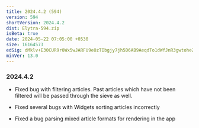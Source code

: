 ```yaml
---
title: 2024.4.2 (594)
version: 594
shortVersion: 2024.4.2
dist: Elytra-594.zip
isBeta: true
date: 2024-05-22 07:05:00 +0530
size: 16164573
edSig: dMklv+E30CUR9r0Wx5wJARFU9eOzTIbgjy7jh5D6AB9AeqdTo1dWfJnR3gwtoheZOziQ5rMGlRhi3Kchi20tBQ==
minVer: 13.0
---
```


### 2024.4.2

- Fixed bug with filtering articles. Past articles which have not been filtered will be passed through the sieve as well.

- Fixed several bugs with Widgets sorting articles incorrectly 

- Fixed a bug parsing mixed article formats for rendering in the app
